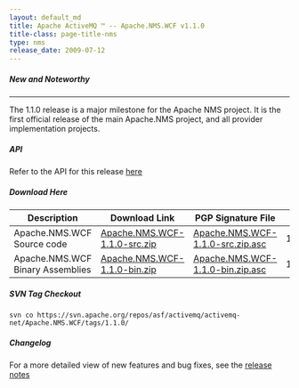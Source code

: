 ```yaml
---
layout: default_md
title: Apache ActiveMQ ™ -- Apache.NMS.WCF v1.1.0 
title-class: page-title-nms
type: nms
release_date: 2009-07-12
---
```


##### New and Noteworthy
------------------

The 1.1.0 release is a major milestone for the Apache NMS project. It is the first official release of the main Apache.NMS project, and all provider implementation projects.

##### API

Refer to the API for this release [here](nms-Index/Site/NavigationIndex/Site/Navigation/Index/Site/Navigation/api.md)

##### Download Here

|Description|Download Link|PGP Signature File|Version|
|---|---|---|---|
|Apache.NMS.WCF Source code|[Apache.NMS.WCF-1.1.0-src.zip](http://archive.apache.org/dist/activemq/apache-nms/1.1.0/Apache.NMS.WCF-1.1.0-src.zip)|[Apache.NMS.WCF-1.1.0-src.zip.asc](http://archive.apache.org/dist/activemq/apache-nms/1.1.0/Apache.NMS.WCF-1.1.0-src.zip.asc)|1.1.0.1642|
|Apache.NMS.WCF Binary Assemblies|[Apache.NMS.WCF-1.1.0-bin.zip](http://archive.apache.org/dist/activemq/apache-nms/1.1.0/Apache.NMS.WCF-1.1.0-bin.zip)|[Apache.NMS.WCF-1.1.0-bin.zip.asc](http://archive.apache.org/dist/activemq/apache-nms/1.1.0/Apache.NMS.WCF-1.1.0-bin.zip.asc)|1.1.0.1642|

##### SVN Tag Checkout
```
svn co https://svn.apache.org/repos/asf/activemq/activemq-net/Apache.NMS.WCF/tags/1.1.0/
```
##### Changelog

For a more detailed view of new features and bug fixes, see the [release notes](https://issues.apache.org/activemq/secure/ReleaseNote.jspa?projectId=11010&styleName=Html&version=11814)


